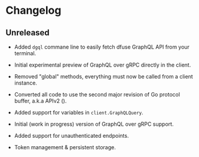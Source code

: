 # Changelog

## Unreleased

- Added `dgql` commane line to easily fetch dfuse GraphQL API from your terminal.

- Initial experimental preview of GraphQL over gRPC directly in the client.

- Removed "global" methods, everything must now be called from a client instance.

- Converted all code to use the second major revision of Go protocol buffer, a.k.a APIv2 ().

- Added support for variables in `client.GraphQLQuery`.

- Initial (work in progress) version of GraphQL over gRPC support.

- Added support for unauthenticated endpoints.

- Token management & persistent storage.
